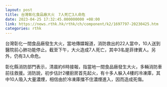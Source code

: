 ```yaml
---
layout: post
title: 台灣彰化食品廠大火　7人死亡3人命危
date: 2023-04-25 17:32:45.000000000 +08:00
link: https://news.rthk.hk/rthk/ch/component/k2/1697797-20230425.htm
categories: rthk
---
```


台灣彰化一間食品廠發生大火，當地傳媒報道，消防救出的22人當中，10人送到醫院前心肺功能停止。截至下午，大火造成7人死亡，其中3名是菲律賓人。另外，仍有3人命危。

彰化縣消防部門表示，清晨約6時接報，指當地一間食品廠發生大火，多輛消防車前往救援。消防說，初步估計2樓廚房首先起火，有十多人躲入4樓的冷凍庫，其中10人吸入大量濃煙，相信由於冷凍庫擋不住濃煙進入，因而造成死傷。
